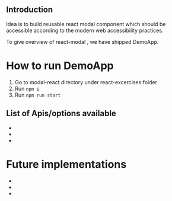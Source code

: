 ## Introduction

Idea is to build reusable react modal component which should be accessible according to the modern web accessibility practices.

To give overview of react-modal , we have shipped DemoApp.

# How to run DemoApp

 1. Go to modal-react directory under react-excercises folder
 2. Run `npm i`
 2. Run `npm run start` 

 ## List of Apis/options available

 -
 -
 -



 # Future implementations

 -
 -
 -